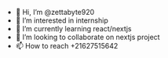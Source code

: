 - 👋 Hi, I’m @zettabyte920
- 👀 I’m interested in internship
- 🌱 I’m currently learning react/nextjs
- 💞️ I’m looking to collaborate on nextjs project
- 📫 How to reach +21627515642

<!---
zettabyte920/zettabyte920 is a ✨ special ✨ repository because its `README.md` (this file) appears on your GitHub profile.
You can click the Preview link to take a look at your changes.
--->
